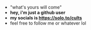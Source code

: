 - "what's yours will come"
- **hey, i'm just a github user**
- **my socials is https://solo.to/cults**
- feel free to follow me or whatever lol

<!---
cleardash/cleardash is a ✨ special ✨ repository because its `README.md` (this file) appears on your GitHub profile.
You can click the Preview link to take a look at your changes.
--->

